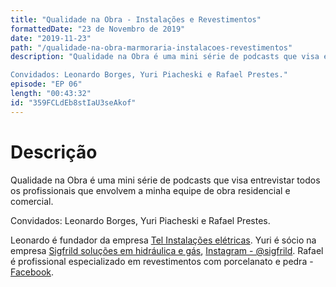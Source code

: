 ```yaml
---
title: "Qualidade na Obra - Instalações e Revestimentos"
formattedDate: "23 de Novembro de 2019"
date: "2019-11-23"
path: "/qualidade-na-obra-marmoraria-instalacoes-revestimentos"
description: "Qualidade na Obra é uma mini série de podcasts que visa entrevistar todos os profissionais que envolvem a minha equipe de obra residencial e comercial.

Convidados: Leonardo Borges, Yuri Piacheski e Rafael Prestes."
episode: "EP 06"
length: "00:43:32"
id: "359FCLdEb8stIaU3seAkof"
---
```


# Descrição

Qualidade na Obra é uma mini série de podcasts que visa entrevistar todos os profissionais que envolvem a minha equipe de obra residencial e comercial.

Convidados: Leonardo Borges, Yuri Piacheski e Rafael Prestes.

Leonardo é fundador da empresa [Tel Instalações elétricas](https://www.facebook.com/TelInstalacoesEletrica). Yuri é sócio na empresa [Sigfrild soluções em hidráulica e gás](https://www.facebook.com/sigfrild.rolante.rs), [Instagram - @sigfrild](https://www.instagram.com/sigfrild/). Rafael é profissional especializado em revestimentos com porcelanato e pedra - [Facebook](https://www.facebook.com/rafael.prestes.98).
